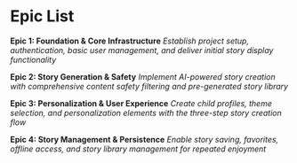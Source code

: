 # Epic List

**Epic 1: Foundation & Core Infrastructure**
*Establish project setup, authentication, basic user management, and deliver initial story display functionality*

**Epic 2: Story Generation & Safety**
*Implement AI-powered story creation with comprehensive content safety filtering and pre-generated story library*

**Epic 3: Personalization & User Experience**
*Create child profiles, theme selection, and personalization elements with the three-step story creation flow*

**Epic 4: Story Management & Persistence**
*Enable story saving, favorites, offline access, and story library management for repeated enjoyment*
